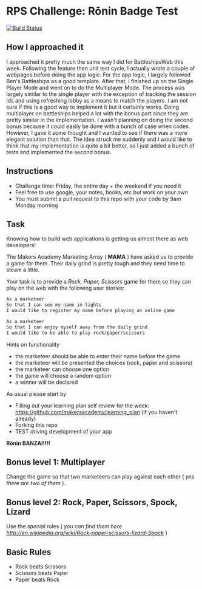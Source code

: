# RPS Challenge: Rōnin Badge Test

[![Build Status](https://travis-ci.org/adrianw1832/rps-challenge.svg?branch=master)](https://travis-ci.org/adrianw1832/rps-challenge)

How I approached it
-------------------
I approached it pretty much the same way I did for BattleshipsWeb this week. Following the feature then unit test cycle, I actually wrote a couple of webpages before doing the app logic. For the app logic, I largely followed Ben's Battleships as a good template. After that, I finished up on the Single Player Mode and went on to do the Multiplayer Mode. The process was largely similar to the single player with the exception of tracking the session ids and using refreshing lobby as a means to match the players. I am not sure if this is a good way to implement it but it certainly works. Doing multiplayer on battleships helped a lot with the bonus part since they are pretty similar in the implementation. I wasn't planning on doing the second bonus because it could easily be done with a bunch of case when codes. However, I gave it some thought and I wanted to see if there was a more elegant solution than that. The idea struck me suddenly and I would like to think that my implementation is quite a bit better, so I just added a bunch of tests and implemented the second bonus.

Instructions
-------
* Challenge time: Friday, the entire day + the weekend if you need it
* Feel free to use google, your notes, books, etc but work on your own
* You must submit a pull request to this repo with your code by 9am Monday morning

Task
----

Knowing how to build web applications is getting us almost there as web developers!

The Makers Academy Marketing Array ( **MAMA** ) have asked us to provide a game for them. Their daily grind is pretty tough and they need time to steam a little.

Your task is to provide a _Rock, Paper, Scissors_ game for them so they can play on the web with the following user stories:

```sh
As a marketeer
So that I can see my name in lights
I would like to register my name before playing an online game

As a marketeer
So that I can enjoy myself away from the daily grind
I would like to be able to play rock/paper/scissors
```

Hints on functionality

- the marketeer should be able to enter their name before the game
- the marketeer will be presented the choices (rock, paper and scissors)
- the marketeer can choose one option
- the game will choose a random option
- a winner will be declared


As usual please start by

* Filling out your learning plan self review for the week: https://github.com/makersacademy/learning_plan (if you haven't already)
* Forking this repo
* TEST driving development of your app

**Rōnin BANZAI!!!!**

## Bonus level 1: Multiplayer

Change the game so that two marketeers can play against each other ( _yes there are two of them_ ).

## Bonus level 2: Rock, Paper, Scissors, Spock, Lizard

Use the _special_ rules ( _you can find them here http://en.wikipedia.org/wiki/Rock-paper-scissors-lizard-Spock_ )

## Basic Rules

- Rock beats Scissors
- Scissors beats Paper
- Paper beats Rock

